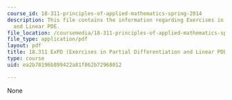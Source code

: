 ```yaml
---
course_id: 18-311-principles-of-applied-mathematics-spring-2014
description: This file contains the information regarding Exercises in Partial Differentiation
  and Linear PDE.
file_location: /coursemedia/18-311-principles-of-applied-mathematics-spring-2014/ea2b78196b899422a81f862b72968012_MIT18_311S14_Separation.pdf
file_type: application/pdf
layout: pdf
title: 18.311 ExPD (Exercises in Partial Differentiation and Linear PDE).
type: course
uid: ea2b78196b899422a81f862b72968012

---
```

None